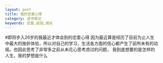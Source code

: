 ```yaml
---
layout: post
title: 我的恋爱心得
category: 读书笔记
keywords: 恋爱,经验,成长
---
```

#即将步入26岁的我最近才体会到的恋爱心得
因为最近算是经历了目前为止人生中最大的挫折体验，所以对自己的学习，生活各方面的信心都产生了前所未有的动摇。也因此思考了非常多之前从未花心思考虑过的问题，
我到底想要的是怎样的人生，我的梦想是什么
